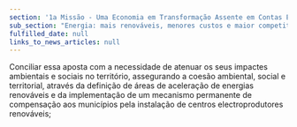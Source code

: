 ```yaml
---
section: '1a Missão - Uma Economia em Transformação Assente em Contas Equilibradas'
sub_section: "Energia: mais renováveis, menores custos e maior competitividade"
fulfilled_date: null
links_to_news_articles: null
---
```


Conciliar essa aposta com a necessidade de atenuar os seus impactes ambientais e sociais no território, assegurando a coesão ambiental, social e territorial, através da definição de áreas de aceleração de energias renováveis e da implementação de um mecanismo permanente de compensação aos municípios pela instalação de centros electroprodutores renováveis;